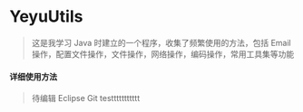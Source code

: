 # YeyuUtils
> 这是我学习 Java 时建立的一个程序，收集了频繁使用的方法，包括 Email 操作，配置文件操作，文件操作，网络操作，编码操作，常用工具集等功能
#### 详细使用方法
> 待编辑
> Eclipse Git testtttttttttt